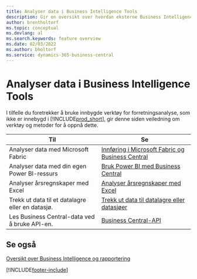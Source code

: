 ```yaml
---
title: Analyser data i Business Intelligence Tools
description: Gir en oversikt over hvordan eksterne Business Intelligence-verktøy kan samhandle med Business Central-data.
author: brentholtorf
ms.topic: conceptual
ms.devlang: al
ms.search.keywords: feature overview
ms.date: 02/03/2022
ms.author: bholtorf
ms.service: dynamics-365-business-central
---
```

# Analyser data i Business Intelligence Tools

I tilfelle du foretrekker å bruke innbygde verktøy for forretningsanalyse, som ikke er innebygd i [!INCLUDE[prod_short](includes/prod_short.md)], gir denne siden veiledning om verktøy og metoder for å oppnå dette.

| Til | Se |
| --- | --- |
|Analyser data med Microsoft Fabric| [Innføring i Microsoft Fabric og Business Central](admin-fabric.md) |
|Analyser data med din egen Power BI-ressurs| [Bruk Power BI med Business Central](admin-powerbi.md) |
|Analyser årsregnskaper med Excel| [Analyser årsregnskaper med Excel](finance-analyze-excel.md) |
|Trekk ut data til et datalagre eller en datasjø. |[Trekk ut data til datalagre eller datasjøer](/dynamics365/business-central/dev-itpro/performance/performance-developer#efficient-extracts-to-data-lakes-or-data-warehouses)|
|Les Business Central-data ved å bruke API-en.| [Business Central-API](/dynamics365/business-central/dev-itpro/api-reference/v2.0/)|

## Se også

[Oversikt over Business Intelligence og rapportering](reports-use-reports.md)


[!INCLUDE[footer-include](includes/footer-banner.md)]